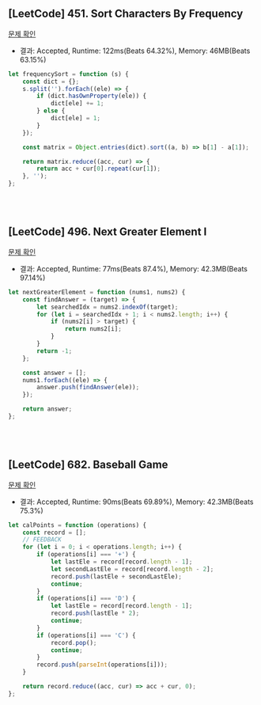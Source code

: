 ## [LeetCode] 451. Sort Characters By Frequency

[문제 확인](https://leetcode.com/problems/sort-characters-by-frequency/description/)

-   결과: Accepted, Runtime: 122ms(Beats 64.32%), Memory: 46MB(Beats 63.15%)

```js
let frequencySort = function (s) {
    const dict = {};
    s.split('').forEach((ele) => {
        if (dict.hasOwnProperty(ele)) {
            dict[ele] += 1;
        } else {
            dict[ele] = 1;
        }
    });

    const matrix = Object.entries(dict).sort((a, b) => b[1] - a[1]);

    return matrix.reduce((acc, cur) => {
        return acc + cur[0].repeat(cur[1]);
    }, '');
};
```

</br>
</br>

## [LeetCode] 496. Next Greater Element I

[문제 확인](https://leetcode.com/problems/next-greater-element-i/description/)

-   결과: Accepted, Runtime: 77ms(Beats 87.4%), Memory: 42.3MB(Beats 97.14%)

```js
let nextGreaterElement = function (nums1, nums2) {
    const findAnswer = (target) => {
        let searchedIdx = nums2.indexOf(target);
        for (let i = searchedIdx + 1; i < nums2.length; i++) {
            if (nums2[i] > target) {
                return nums2[i];
            }
        }
        return -1;
    };

    const answer = [];
    nums1.forEach((ele) => {
        answer.push(findAnswer(ele));
    });

    return answer;
};
```

<br>
<br>

## [LeetCode] 682. Baseball Game

[문제 확인](https://leetcode.com/problems/baseball-game/)

-   결과: Accepted, Runtime: 90ms(Beats 69.89%), Memory: 42.3MB(Beats 75.3%)

```js
let calPoints = function (operations) {
    const record = [];
    // FEEDBACK
    for (let i = 0; i < operations.length; i++) {
        if (operations[i] === '+') {
            let lastEle = record[record.length - 1];
            let secondLastEle = record[record.length - 2];
            record.push(lastEle + secondLastEle);
            continue;
        }
        if (operations[i] === 'D') {
            let lastEle = record[record.length - 1];
            record.push(lastEle * 2);
            continue;
        }
        if (operations[i] === 'C') {
            record.pop();
            continue;
        }
        record.push(parseInt(operations[i]));
    }

    return record.reduce((acc, cur) => acc + cur, 0);
};
```

